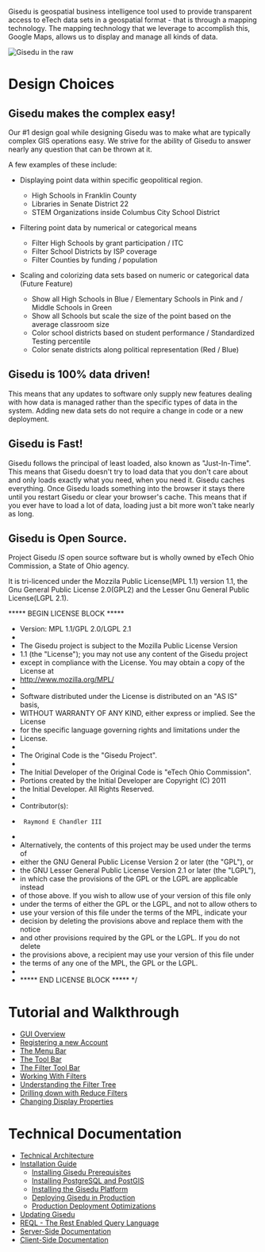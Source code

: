 Gisedu is geospatial business intelligence tool used to provide transparent access to eTech data sets in a geospatial format - that is through a mapping technology. The mapping technology that we leverage to accomplish this, Google Maps, allows us to display and manage all kinds of data.

![Gisedu in the raw](https://github.com/etechAdmin/Gisedu/raw/master/tutorial/overview.png)

Design Choices
==============

Gisedu makes the complex easy!
-----------------------------
Our #1 design goal while designing Gisedu was to make what are typically complex GIS operations easy. We strive for the ability of Gisedu to answer nearly any question that can be thrown at it. 

A few examples of these include:

* Displaying point data within specific geopolitical region.
    * High Schools in Franklin County
    * Libraries in Senate District 22
    * STEM Organizations inside Columbus City School District

* Filtering point data by numerical or categorical means
    * Filter High Schools by grant participation / ITC
    * Filter School Districts by ISP coverage
    * Filter Counties by funding / population

* Scaling and colorizing data sets based on numeric or categorical data (Future Feature)
    * Show all High Schools in Blue / Elementary Schools in Pink and / Middle Schools in Green
    * Show all Schools but scale the size of the point based on the average classroom size
    * Color school districts based on student performance / Standardized Testing percentile
    * Color senate districts along political representation (Red / Blue)

Gisedu is 100% data driven!
---------------------------
This means that any updates to software only supply new features dealing with how data is managed rather than the specific types of data in the system. Adding new data sets do not require a change in code or a new deployment.

Gisedu is Fast!
----------------------
Gisedu follows the principal of least loaded, also known as "Just-In-Time". This means that Gisedu doesn't try to load data that you don't care about and only loads exactly what you need, when you need it. Gisedu caches everything. Once Gisedu loads something into the browser it stays there until you restart Gisedu or clear your browser's cache. This means that if you ever have to load a lot of data, loading just a bit more won't take nearly as long.

Gisedu is Open Source.
----------------------
Project Gisedu *IS* open source software but is wholly owned by eTech Ohio Commission, a State of Ohio agency. 

It is tri-licenced under the Mozzila Public License(MPL 1.1) version 1.1, the
Gnu General Public License 2.0(GPL2) and the Lesser Gnu General Public License(LGPL 2.1).

***** BEGIN LICENSE BLOCK *****
* Version: MPL 1.1/GPL 2.0/LGPL 2.1
*
* The Gisedu project is subject to the Mozilla Public License Version
* 1.1 (the "License"); you may not use any content of the Gisedu project
* except in compliance with the License. You may obtain a copy of the License at
* http://www.mozilla.org/MPL/
*
* Software distributed under the License is distributed on an "AS IS" basis,
* WITHOUT WARRANTY OF ANY KIND, either express or implied. See the License
* for the specific language governing rights and limitations under the
* License.
*
* The Original Code is the "Gisedu Project".
*
* The Initial Developer of the Original Code is "eTech Ohio Commission".
* Portions created by the Initial Developer are Copyright (C) 2011
* the Initial Developer. All Rights Reserved.
*
* Contributor(s):
*      Raymond E Chandler III
*
* Alternatively, the contents of this project may be used under the terms of
* either the GNU General Public License Version 2 or later (the "GPL"), or
* the GNU Lesser General Public License Version 2.1 or later (the "LGPL"),
* in which case the provisions of the GPL or the LGPL are applicable instead
* of those above. If you wish to allow use of your version of this file only
* under the terms of either the GPL or the LGPL, and not to allow others to
* use your version of this file under the terms of the MPL, indicate your
* decision by deleting the provisions above and replace them with the notice
* and other provisions required by the GPL or the LGPL. If you do not delete
* the provisions above, a recipient may use your version of this file under
* the terms of any one of the MPL, the GPL or the LGPL.
*
* ***** END LICENSE BLOCK ***** */

Tutorial and Walkthrough
==================
* [GUI Overview](wiki/Tutorial "Tutorial")
* [Registering a new Account](wiki/Registering-a-new-Account "Registering a new Account")
* [The Menu Bar](wiki/The-menu-bar "The Menu Bar") 
* [The Tool Bar](wiki/The-tool-bar "The Tool Bar")
* [The Filter Tool Bar](wiki/The-filter-tool-bar "The Filter Tool Bar")
* [Working With Filters](wiki/Working-with-filters "Working with filters")
* [Understanding the Filter Tree](wiki/Understanding-the-filter-tree "Understanding the Filter Tree")
* [Drilling down with Reduce Filters](wiki/Reducing-your-data "Reducing your data")
* [Changing Display Properties](wiki/Changing-display-properties "Changing Display Properties")

Technical Documentation
=======================
* [Technical Architecture](wiki/Technical-Architecture "Technical Architecture")
* [Installation Guide](wiki/Installation-Guide "Installation Guide")
    * [Installing Gisedu Prerequisites](wiki/Installing-Gisedu-Prerequisites)
    * [Installing PostgreSQL and PostGIS](wiki/Installing-PostgreSQL-and-PostGIS)
    * [Installing the Gisedu Platform](wiki/Installing-the-Gisedu-Platform)
    * [Deploying Gisedu in Production](wiki/Deploying-Gisedu-in-Production)
    * [Production Deployment Optimizations](wiki/Production-Deployment-Optimizations)
* [Updating Gisedu](wiki/Updating-Gisedu "Updating Gisedu")
* [REQL - The Rest Enabled Query Language](wiki/The-Rest-Enabled-Query-Language "Rest Enabled Query Language")
* [Server-Side Documentation](wiki/Django-Modules "Django Applications")
* [Client-Side Documentation](wiki/Client-Documentation "Client Documentation")
